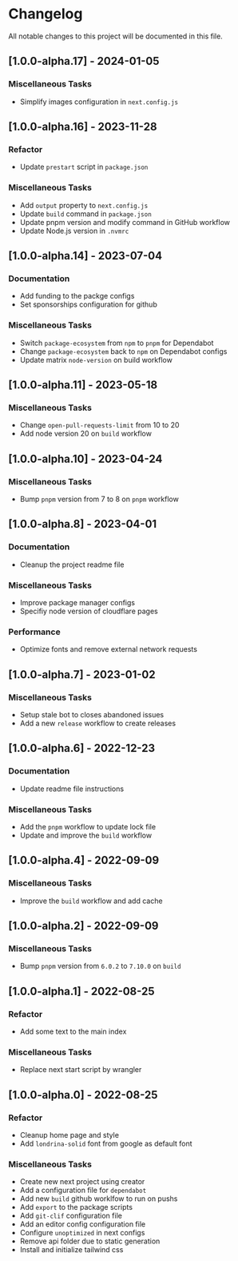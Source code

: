 # Changelog

All notable changes to this project will be documented in this file.

## [1.0.0-alpha.17] - 2024-01-05

### Miscellaneous Tasks

- Simplify images configuration in `next.config.js`

## [1.0.0-alpha.16] - 2023-11-28

### Refactor

- Update `prestart` script in `package.json`

### Miscellaneous Tasks

- Add `output` property to `next.config.js`
- Update `build` command in `package.json`
- Update pnpm version and modify command in GitHub workflow
- Update Node.js version in `.nvmrc`

## [1.0.0-alpha.14] - 2023-07-04

### Documentation

- Add funding to the packge configs
- Set sponsorships configuration for github

### Miscellaneous Tasks

- Switch `package-ecosystem` from `npm` to `pnpm` for Dependabot
- Change `package-ecosystem` back to `npm` on Dependabot configs
- Update matrix `node-version` on build workflow

## [1.0.0-alpha.11] - 2023-05-18

### Miscellaneous Tasks

- Change `open-pull-requests-limit` from 10 to 20
- Add node version 20 on `build` workflow

## [1.0.0-alpha.10] - 2023-04-24

### Miscellaneous Tasks

- Bump `pnpm` version from 7 to 8 on `pnpm` workflow

## [1.0.0-alpha.8] - 2023-04-01

### Documentation

- Cleanup the project readme file

### Miscellaneous Tasks

- Improve package manager configs
- Specifiy node version of cloudflare pages

### Performance

- Optimize fonts and remove external network requests

## [1.0.0-alpha.7] - 2023-01-02

### Miscellaneous Tasks

- Setup stale bot to closes abandoned issues
- Add a new `release` workflow to create releases

## [1.0.0-alpha.6] - 2022-12-23

### Documentation

- Update readme file instructions

### Miscellaneous Tasks

- Add the `pnpm` workflow to update lock file
- Update and improve the `build` workflow

## [1.0.0-alpha.4] - 2022-09-09

### Miscellaneous Tasks

- Improve the `build` workflow and add cache

## [1.0.0-alpha.2] - 2022-09-09

### Miscellaneous Tasks

- Bump `pnpm` version from `6.0.2` to `7.10.0` on `build`

## [1.0.0-alpha.1] - 2022-08-25

### Refactor

- Add some text to the main index

### Miscellaneous Tasks

- Replace next start script by wrangler

## [1.0.0-alpha.0] - 2022-08-25

### Refactor

- Cleanup home page and style
- Add `londrina-solid` font from google as default font

### Miscellaneous Tasks

- Create new next project using creator
- Add a configuration file for `dependabot`
- Add new `build` github worklfow to run on pushs
- Add `export` to the package scripts
- Add `git-clif` configuration file
- Add an editor config configuration file
- Configure `unoptimized` in next configs
- Remove api folder due to static generation
- Install and initialize tailwind css

<!-- generated by git-cliff -->
